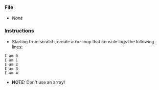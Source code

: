 ### File

- _None_

### Instructions

- Starting from scratch, create a `for` loop that console logs the following lines:

```
I am 0
I am 1
I am 2
I am 3
I am 4
```

- **NOTE:** Don't use an array!
